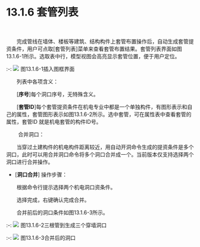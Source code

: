 # 13.1.6 套管列表
<br/>

&emsp;&emsp;完成管线在墙体、楼板等建筑、结构构件上套管布置操作后，自动生成套管提资条件，用户可点取\[套管列表\]菜单来查看套管布置结果。套管列表界面如图13.1.6\-1所示。选取表中行，模型视图会高亮显示套管位置，便于用户定位。


:-: ![](images/661.png)
图13.1.6\-1插入图框界面

 &emsp;&emsp;列表中各项含义：

&emsp;&emsp;[**序号**\]每个洞口序号，无特殊含义。

&emsp;&emsp;[**套管ID**\]每个套管提资条件在机电专业中都是一个单独构件，有图形表示和自己的属性，套管图形表示如图13.1.6\-2所示。选中套管，可在属性表中查看套管的属性，套管ID 就是机电套管的构件ID号。

&emsp;&emsp; 合并洞口：

&emsp;&emsp;当穿过土建构件的机电构件距离较近，用自动开洞命令生成的提资条件是多个洞口，此时可以用合并洞口命令将多个洞口合并成一个。当前版本仅支持选择两个洞口进行合并操作。

*   [**洞口合并**] 操作步骤：

&emsp;&emsp;根据命令行提示选择两个机电洞口资条件。

&emsp;&emsp;选择完成，右键确认完成合并。

&emsp;&emsp;合并前后的洞口条件如图13.1.6\-3所示。


:-: ![](images/662.png)
图13.1.6\-2三根管到生成三个穿墙洞口

:-: ![](images/663.png)
图13.1.6\-3合并后的洞口